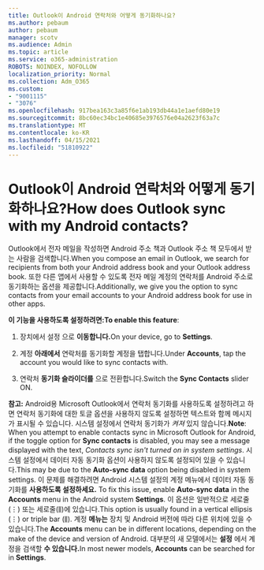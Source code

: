 ```yaml
---
title: Outlook이 Android 연락처와 어떻게 동기화하나요?
ms.author: pebaum
author: pebaum
manager: scotv
ms.audience: Admin
ms.topic: article
ms.service: o365-administration
ROBOTS: NOINDEX, NOFOLLOW
localization_priority: Normal
ms.collection: Adm_O365
ms.custom:
- "9001115"
- "3076"
ms.openlocfilehash: 917bea163c3a85f6e1ab193db44a1e1aefd80e19
ms.sourcegitcommit: 8bc60ec34bc1e40685e3976576e04a2623f63a7c
ms.translationtype: MT
ms.contentlocale: ko-KR
ms.lasthandoff: 04/15/2021
ms.locfileid: "51810922"
---
```

# <a name="how-does-outlook-sync-with-my-android-contacts"></a><span data-ttu-id="78100-102">Outlook이 Android 연락처와 어떻게 동기화하나요?</span><span class="sxs-lookup"><span data-stu-id="78100-102">How does Outlook sync with my Android contacts?</span></span>

<span data-ttu-id="78100-103">Outlook에서 전자 메일을 작성하면 Android 주소 책과 Outlook 주소 책 모두에서 받는 사람을 검색합니다.</span><span class="sxs-lookup"><span data-stu-id="78100-103">When you compose an email in Outlook, we search for recipients from both your Android address book and your Outlook address book.</span></span> <span data-ttu-id="78100-104">또한 다른 앱에서 사용할 수 있도록 전자 메일 계정의 연락처를 Android 주소로 동기화하는 옵션을 제공합니다.</span><span class="sxs-lookup"><span data-stu-id="78100-104">Additionally, we give you the option to sync contacts from your email accounts to your Android address book for use in other apps.</span></span> 
 
<span data-ttu-id="78100-105">**이 기능을 사용하도록 설정하려면:**</span><span class="sxs-lookup"><span data-stu-id="78100-105">**To enable this feature**:</span></span>
 
1. <span data-ttu-id="78100-106">장치에서 설정 으로 **이동합니다.**</span><span class="sxs-lookup"><span data-stu-id="78100-106">On your device, go to **Settings**.</span></span>

2. <span data-ttu-id="78100-107">계정 **아래에서** 연락처를 동기화할 계정을 탭합니다.</span><span class="sxs-lookup"><span data-stu-id="78100-107">Under **Accounts**, tap the account you would like to sync contacts with.</span></span>

3. <span data-ttu-id="78100-108">연락처 **동기화 슬라이더를** 으로 전환합니다.</span><span class="sxs-lookup"><span data-stu-id="78100-108">Switch the **Sync Contacts** slider ON.</span></span>
 
<span data-ttu-id="78100-109">**참고:** Android용 Microsoft Outlook에서 연락처 동기화를 사용하도록 설정하려고 하면  연락처 동기화에 대한 토글 옵션을 사용하지 않도록 설정하면 텍스트와 함께 메시지가 표시될 수 있습니다. 시스템 설정에서 연락처 동기화가 *켜져* 있지 않습니다.</span><span class="sxs-lookup"><span data-stu-id="78100-109">**Note**: When you attempt to enable contacts sync in Microsoft Outlook for Android, if the toggle option for **Sync contacts** is disabled, you may see a message displayed with the text, *Contacts sync isn't turned on in system settings*.</span></span> <span data-ttu-id="78100-110">시스템 설정에서 데이터  자동 동기화 옵션이 사용하지 않도록 설정되어 있을 수 있습니다.</span><span class="sxs-lookup"><span data-stu-id="78100-110">This may be due to the **Auto-sync data** option being disabled in system settings.</span></span> <span data-ttu-id="78100-111">이 문제를 해결하려면  Android 시스템 설정의 계정 메뉴에서 데이터 자동 동기화를 **사용하도록 설정하세요.** </span><span class="sxs-lookup"><span data-stu-id="78100-111">To fix this issue, enable  **Auto-sync data** in the  **Accounts** menu in the Android system  **Settings**.</span></span> <span data-ttu-id="78100-112">이 옵션은 일반적으로 세로줄(⋮) 또는 세로줄(⫼)에 있습니다.</span><span class="sxs-lookup"><span data-stu-id="78100-112">This option is usually found in a vertical ellipsis (⋮) or triple bar (⫼).</span></span> <span data-ttu-id="78100-113">계정  **메뉴는** 장치 및 Android 버전에 따라 다른 위치에 있을 수 있습니다.</span><span class="sxs-lookup"><span data-stu-id="78100-113">The  **Accounts** menu can be in different locations, depending on the make of the device and version of Android.</span></span> <span data-ttu-id="78100-114">대부분의 새 모델에서는 **설정** 에서 계정을 검색할 **수 있습니다.**</span><span class="sxs-lookup"><span data-stu-id="78100-114">In most newer models, **Accounts** can be searched for in **Settings**.</span></span>